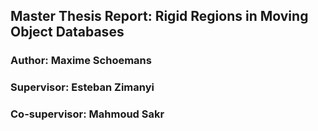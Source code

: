 ## Master Thesis Report: Rigid Regions in Moving Object Databases
### Author: Maxime Schoemans
### Supervisor: Esteban Zimanyi
### Co-supervisor: Mahmoud Sakr
